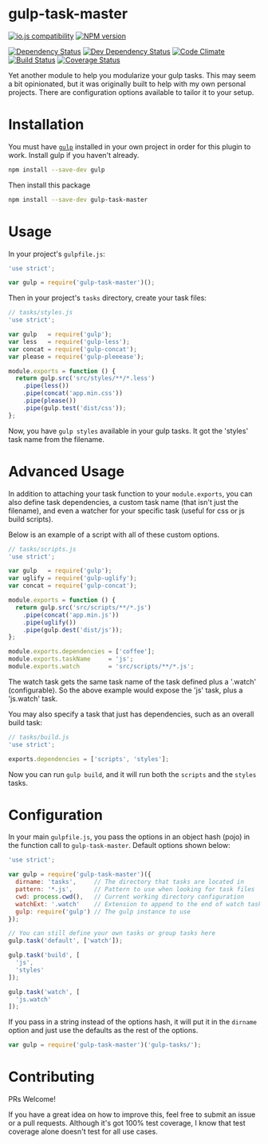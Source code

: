 # gulp-task-master

[![io.js compatibility](https://img.shields.io/badge/io.js-compatible-brightgreen.svg?style=flat)](https://iojs.org/)
[![NPM version](http://img.shields.io/npm/v/gulp-task-master.svg?style=flat)](https://www.npmjs.org/package/gulp-task-master)

[![Dependency Status](http://img.shields.io/david/ksmithut/gulp-task-master.svg?style=flat)](https://david-dm.org/ksmithut/gulp-task-master)
[![Dev Dependency Status](http://img.shields.io/david/dev/ksmithut/gulp-task-master.svg?style=flat)](https://david-dm.org/ksmithut/gulp-task-master)
[![Code Climate](http://img.shields.io/codeclimate/github/ksmithut/gulp-task-master.svg?style=flat)](https://codeclimate.com/github/ksmithut/gulp-task-master)
[![Build Status](http://img.shields.io/travis/ksmithut/gulp-task-master.svg?style=flat)](https://travis-ci.org/ksmithut/gulp-task-master)
[![Coverage Status](http://img.shields.io/codeclimate/coverage/github/ksmithut/gulp-task-master.svg?style=flat)](https://codeclimate.com/github/ksmithut/gulp-task-master)

Yet another module to help you modularize your gulp tasks. This may seem a bit
opinionated, but it was originally built to help with my own personal projects.
There are configuration options available to tailor it to your setup.

# Installation

You must have [`gulp`](https://www.npmjs.org/package/gulp) installed in your own
project in order for this plugin to work. Install gulp if you haven't already.

```bash
npm install --save-dev gulp
```

Then install this package

```bash
npm install --save-dev gulp-task-master
```

# Usage

In your project's `gulpfile.js`:

```javascript
'use strict';

var gulp = require('gulp-task-master')();
```

Then in your project's `tasks` directory, create your task files:

```javascript
// tasks/styles.js
'use strict';

var gulp   = require('gulp');
var less   = require('gulp-less');
var concat = require('gulp-concat');
var please = require('gulp-pleeease');

module.exports = function () {
  return gulp.src('src/styles/**/*.less')
    .pipe(less())
    .pipe(concat('app.min.css'))
    .pipe(please())
    .pipe(gulp.test('dist/css'));
};
```

Now, you have `gulp styles` available in your gulp tasks. It got the 'styles'
task name from the filename.

# Advanced Usage

In addition to attaching your task function to your `module.exports`, you can
also define task dependencies, a custom task name (that isn't just the
filename), and even a watcher for your specific task (useful for css or js build
scripts).

Below is an example of a script with all of these custom options.

```javascript
// tasks/scripts.js
'use strict';

var gulp   = require('gulp');
var uglify = require('gulp-uglify');
var concat = require('gulp-concat');

module.exports = function () {
  return gulp.src('src/scripts/**/*.js')
    .pipe(concat('app.min.js'))
    .pipe(uglify())
    .pipe(gulp.dest('dist/js'));
};

module.exports.dependencies = ['coffee'];
module.exports.taskName     = 'js';
module.exports.watch        = 'src/scripts/**/*.js';
```

The watch task gets the same task name of the task defined plus a '.watch'
(configurable). So the above example would expose the 'js' task, plus a
'js.watch' task.

You may also specify a task that just has dependencies, such as an overall build
task:

```javascript
// tasks/build.js
'use strict';

exports.dependencies = ['scripts', 'styles'];
```

Now you can run `gulp build`, and it will run both the `scripts` and the
`styles` tasks.

# Configuration

In your main `gulpfile.js`, you pass the options in an object hash (pojo) in the
function call to `gulp-task-master`. Default options shown below:

```javascript
'use strict';

var gulp = require('gulp-task-master')({
  dirname: 'tasks',     // The directory that tasks are located in
  pattern: '*.js',      // Pattern to use when looking for task files
  cwd: process.cwd(),   // Current working directory configuration
  watchExt: '.watch'    // Extension to append to the end of watch tasks
  gulp: require('gulp') // The gulp instance to use
});

// You can still define your own tasks or group tasks here
gulp.task('default', ['watch']);

gulp.task('build', [
  'js',
  'styles'
]);

gulp.task('watch', [
  'js.watch'
]);
```

If you pass in a string instead of the options hash, it will put it in the
`dirname` option and just use the defaults as the rest of the options.

```javascript
var gulp = require('gulp-task-master')('gulp-tasks/');
```

# Contributing

PRs Welcome!

If you have a great idea on how to improve this, feel free to submit an issue
or a pull requests. Although it's got 100% test coverage, I know that test
coverage alone doesn't test for all use cases.
